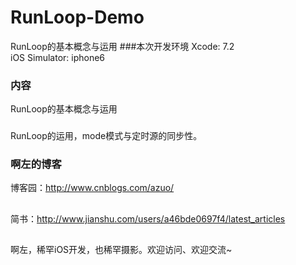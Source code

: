 # RunLoop-Demo
 RunLoop的基本概念与运用
###本次开发环境
Xcode: 7.2  
iOS Simulator: iphone6
### 内容

 RunLoop的基本概念与运用

###
RunLoop的运用，mode模式与定时源的同步性。

### 啊左的博客

博客园：http://www.cnblogs.com/azuo/
##
简书：http://www.jianshu.com/users/a46bde0697f4/latest_articles
##
啊左，稀罕iOS开发，也稀罕摄影。欢迎访问、欢迎交流~
